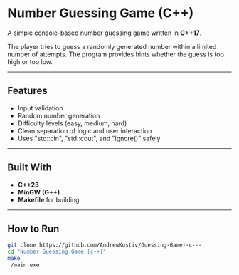# Number Guessing Game (C++)

A simple console-based number guessing game written in **C++17**.

The player tries to guess a randomly generated number within a limited number of attempts. 
The program provides hints whether the guess is too high or too low.

---

## Features
- Input validation
- Random number generation
- Difficulty levels (easy, medium, hard)
- Clean separation of logic and user interaction
- Uses "std::cin", "std::cout", and "ignore()" safely

---

## Built With
- **C++23**
- **MinGW (G++)**
- **Makefile** for building

---

## How to Run
```bash
git clone https://github.com/AndrewKostiv/Guessing-Game--c---
cd "Number Guessing Game [c++]"
make
./main.exe
